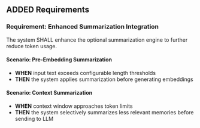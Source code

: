 ## ADDED Requirements

### Requirement: Enhanced Summarization Integration
The system SHALL enhance the optional summarization engine to further reduce token usage.

#### Scenario: Pre-Embedding Summarization
- **WHEN** input text exceeds configurable length thresholds
- **THEN** the system applies summarization before generating embeddings

#### Scenario: Context Summarization
- **WHEN** context window approaches token limits
- **THEN** the system selectively summarizes less relevant memories before sending to LLM